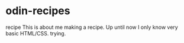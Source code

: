 # odin-recipes
recipe
This is about me making a recipe. Up until now I only know very basic HTML/CSS. trying.